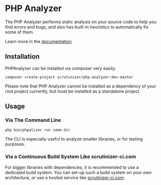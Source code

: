 # PHP Analyzer

The PHP Analyzer performs static analysis on your source code to help you find errors and bugs, and also has built-in
heuristics to automatically fix some of them.

Learn more in the [documentation](https://scrutinizer-ci.com/docs/tools/php/php-analyzer/).

## Installation

PHPAnalyzer can be installed via composer very easily:

```
composer create-project scrutinizer/php-analyzer:dev-master
```

Please note that PHP Analyzer cannot be installed as a dependency of your root project currently, but
must be installed as a standalone project.

## Usage

### Via The Command Line

```
php bin/phpalizer run some-dir
```

The CLI is especially useful to analyze smaller libraries, or for testing purposes.

### Via a Continuous Build System Like scrutinizer-ci.com

For bigger libraries with dependencies, it is recommended to use a dedicated build system. You can set-up such a build
system on your own architecture, or use a hosted service like [scrutinizer-ci.com](https://scrutinizer-ci.com).

